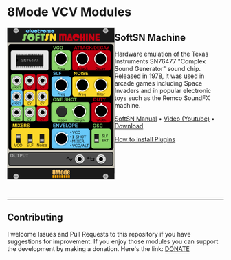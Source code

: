 
# 8Mode VCV Modules

<img align="left" width="250" height="353" src=docs/panel.png>

## SoftSN Machine

Hardware emulation of the Texas Instruments SN76477 "Complex Sound Generator" sound chip. Released in 1978, it was used in arcade games including Space Invaders and in popular electronic toys such as the Remco SoundFX machine. 

[SoftSN Manual](docs/SoftSN.md) • [Video (Youtube)](https://youtu.be/6BLhJZEeeeY) • [Download](https://github.com/8Mode/8Mode-VCV_Modules/releases)

[How to install Plugins](https://vcvrack.com/manual/Installing.html#installing-plugins)


<br/><br/><br/><br/><br/><br/>

---
## Contributing

I welcome Issues and Pull Requests to this repository if you have suggestions for improvement.
If you enjoy those modules you can support the development by making a donation. Here's the link: [DONATE](https://www.8mode.com/vcv-modules)
